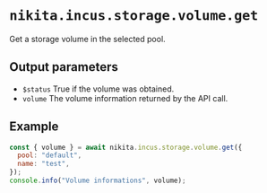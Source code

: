 # `nikita.incus.storage.volume.get`

Get a storage volume in the selected pool.

## Output parameters

- `$status`
  True if the volume was obtained.
- `volume`
  The volume information returned by the API call.

## Example

```js
const { volume } = await nikita.incus.storage.volume.get({
  pool: "default",
  name: "test",
});
console.info("Volume informations", volume);
```
